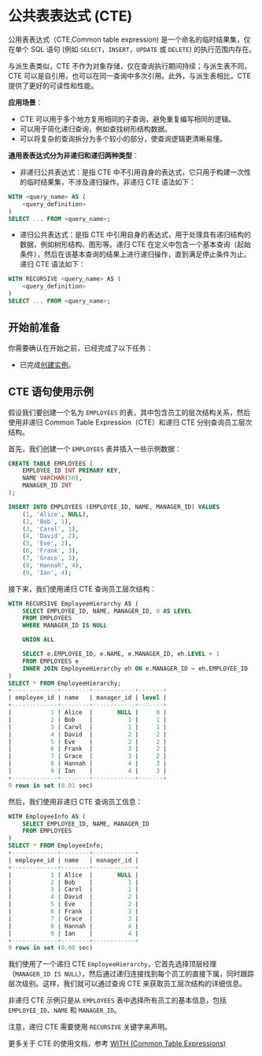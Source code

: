 # 公共表表达式 (CTE)

公用表表达式（CTE,Common table expression) 是一个命名的临时结果集，仅在单个 SQL 语句 (例如 `SELECT`，`INSERT`，`UPDATE` 或 `DELETE`) 的执行范围内存在。

与派生表类似，CTE 不作为对象存储，仅在查询执行期间持续；与派生表不同，CTE 可以是自引用，也可以在同一查询中多次引用。此外，与派生表相比，CTE 提供了更好的可读性和性能。

**应用场景**：

- CTE 可以用于多个地方复用相同的子查询，避免重复编写相同的逻辑。
- 可以用于简化递归查询，例如查找树形结构数据。
- 可以将复杂的查询拆分为多个较小的部分，使查询逻辑更清晰易懂。

**通用表表达式分为非递归和递归两种类型**：

- 非递归公共表达式：是指 CTE 中不引用自身的表达式，它只用于构建一次性的临时结果集，不涉及递归操作。非递归 CTE 语法如下：

```sql
WITH <query_name> AS (
    <query_definition>
)
SELECT ... FROM <query_name>;
```

- 递归公共表达式：是指 CTE 中引用自身的表达式，用于处理具有递归结构的数据，例如树形结构、图形等。递归 CTE 在定义中包含一个基本查询（起始条件），然后在该基本查询的结果上进行递归操作，直到满足停止条件为止。递归 CTE 语法如下：

```sql
WITH RECURSIVE <query_name> AS (
    <query_definition>
)
SELECT ... FROM <query_name>;
```

## 开始前准备

你需要确认在开始之前，已经完成了以下任务：

- 已完成[创建实例](../../Instance-Mgmt/create-instance/create-serverless-instance.md)。

## CTE 语句使用示例

假设我们要创建一个名为 `EMPLOYEES` 的表，其中包含员工的层次结构关系，然后使用非递归 Common Table Expression（CTE）和递归 CTE 分别查询员工层次结构。

首先，我们创建一个 `EMPLOYEES` 表并插入一些示例数据：

```sql
CREATE TABLE EMPLOYEES (
    EMPLOYEE_ID INT PRIMARY KEY,
    NAME VARCHAR(50),
    MANAGER_ID INT
);

INSERT INTO EMPLOYEES (EMPLOYEE_ID, NAME, MANAGER_ID) VALUES
    (1, 'Alice', NULL),
    (2, 'Bob', 1),
    (3, 'Carol', 1),
    (4, 'David', 2),
    (5, 'Eve', 2),
    (6, 'Frank', 3),
    (7, 'Grace', 3),
    (8, 'Hannah', 4),
    (9, 'Ian', 4);
```

接下来，我们使用递归 CTE 查询员工层次结构：

```sql
WITH RECURSIVE EmployeeHierarchy AS (
    SELECT EMPLOYEE_ID, NAME, MANAGER_ID, 0 AS LEVEL
    FROM EMPLOYEES
    WHERE MANAGER_ID IS NULL

    UNION ALL

    SELECT e.EMPLOYEE_ID, e.NAME, e.MANAGER_ID, eh.LEVEL + 1
    FROM EMPLOYEES e
    INNER JOIN EmployeeHierarchy eh ON e.MANAGER_ID = eh.EMPLOYEE_ID
)
SELECT * FROM EmployeeHierarchy;
+-------------+--------+------------+-------+
| employee_id | name   | manager_id | level |
+-------------+--------+------------+-------+
|           1 | Alice  |       NULL |     0 |
|           2 | Bob    |          1 |     1 |
|           3 | Carol  |          1 |     1 |
|           4 | David  |          2 |     2 |
|           5 | Eve    |          2 |     2 |
|           6 | Frank  |          3 |     2 |
|           7 | Grace  |          3 |     2 |
|           8 | Hannah |          4 |     3 |
|           9 | Ian    |          4 |     3 |
+-------------+--------+------------+-------+
9 rows in set (0.01 sec)
```

然后，我们使用非递归 CTE 查询员工信息：

```sql
WITH EmployeeInfo AS (
    SELECT EMPLOYEE_ID, NAME, MANAGER_ID
    FROM EMPLOYEES
)
SELECT * FROM EmployeeInfo;
+-------------+--------+------------+
| employee_id | name   | manager_id |
+-------------+--------+------------+
|           1 | Alice  |       NULL |
|           2 | Bob    |          1 |
|           3 | Carol  |          1 |
|           4 | David  |          2 |
|           5 | Eve    |          2 |
|           6 | Frank  |          3 |
|           7 | Grace  |          3 |
|           8 | Hannah |          4 |
|           9 | Ian    |          4 |
+-------------+--------+------------+
9 rows in set (0.00 sec)
```

我们使用了一个递归 CTE `EmployeeHierarchy`，它首先选择顶层经理（`MANAGER_ID IS NULL`），然后通过递归连接找到每个员工的直接下属，同时跟踪层次级别。这样，我们就可以通过查询 CTE 来获取员工层次结构的详细信息。

非递归 CTE 示例只是从 `EMPLOYEES` 表中选择所有员工的基本信息，包括 `EMPLOYEE_ID`、`NAME` 和 `MANAGER_ID`。

注意，递归 CTE 需要使用 `RECURSIVE` 关键字来声明。

更多关于 CTE 的使用文档，参考 [WITH (Common Table Expressions)](../../Reference/SQL-Reference/Data-Query-Language/with-cte.md)
